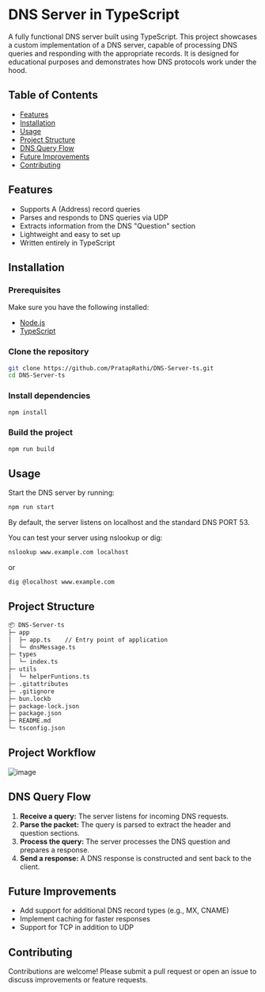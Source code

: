 # DNS Server in TypeScript

A fully functional DNS server built using TypeScript. This project showcases a custom implementation of a DNS server, capable of processing DNS queries and responding with the appropriate records. It is designed for educational purposes and demonstrates how DNS protocols work under the hood.

## Table of Contents

- [Features](#features)
- [Installation](#installation)
- [Usage](#usage)
- [Project Structure](#project-structure)
- [DNS Query Flow](#dns-query-flow)
- [Future Improvements](#future-improvements)
- [Contributing](#contributing)

## Features

- Supports A (Address) record queries
- Parses and responds to DNS queries via UDP
- Extracts information from the DNS "Question" section
- Lightweight and easy to set up
- Written entirely in TypeScript

## Installation

### Prerequisites

Make sure you have the following installed:

- [Node.js](https://nodejs.org/en/download/)
- [TypeScript](https://www.typescriptlang.org/)

### Clone the repository

```bash
git clone https://github.com/PratapRathi/DNS-Server-ts.git
cd DNS-Server-ts

```

### Install dependencies
```bash
npm install
```

### Build the project
```bash
npm run build
```

## Usage
Start the DNS server by running:
```bash
npm run start
```
By default, the server listens on localhost and the standard DNS PORT 53.

You can test your server using nslookup or dig:

```bash
nslookup www.example.com localhost
```
or
```bash
dig @localhost www.example.com
```
## Project Structure
```bash
📦 DNS-Server-ts
├─ app
│  ├─ app.ts    // Entry point of application
│  └─ dnsMessage.ts
├─ types
│  └─ index.ts
├─ utils
│  └─ helperFuntions.ts
├─ .gitattributes
├─ .gitignore
├─ bun.lockb
├─ package-lock.json
├─ package.json
├─ README.md
└─ tsconfig.json
```
## Project Workflow
![image](https://github.com/user-attachments/assets/4a1fcc8e-a881-48f1-b99e-0c1cabec4c94)

## DNS Query Flow

1. **Receive a query:** The server listens for incoming DNS requests.
2. **Parse the packet:** The query is parsed to extract the header and question sections.
3. **Process the query:** The server processes the DNS question and prepares a response.
4. **Send a response:** A DNS response is constructed and sent back to the client.

## Future Improvements

- Add support for additional DNS record types (e.g., MX, CNAME)
- Implement caching for faster responses
- Support for TCP in addition to UDP

## Contributing

Contributions are welcome! Please submit a pull request or open an issue to discuss improvements or feature requests.
